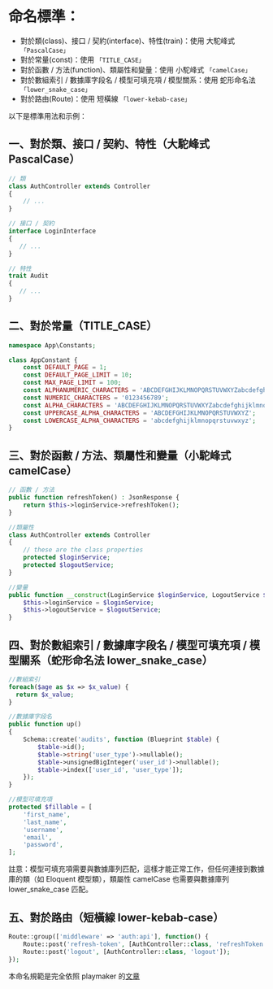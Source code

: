 # 命名標準：

+ 對於類(class)、接口 / 契約(interface)、特性(train)：使用 大駝峰式 `「PascalCase」`
+ 對於常量(const)：使用 `「TITLE_CASE」`
+ 對於函數 / 方法(function)、類屬性和變量：使用 小駝峰式 `「camelCase」`
+ 對於數組索引 / 數據庫字段名 / 模型可填充項 / 模型關系：使用 蛇形命名法 `「lower_snake_case」`
+ 對於路由(Route)：使用 短橫線 `「lower-kebab-case」`

以下是標準用法和示例：

## 一、對於類、接口 / 契約、特性（大駝峰式 PascalCase）
```php
// 類
class AuthController extends Controller
{
    // ...
}

// 接口 / 契約
interface LoginInterface 
{
   // ...
}

// 特性
trait Audit
{
   // ...
}
```
## 二、對於常量（TITLE_CASE）
```php
namespace App\Constants;

class AppConstant {
    const DEFAULT_PAGE = 1;
    const DEFAULT_PAGE_LIMIT = 10;
    const MAX_PAGE_LIMIT = 100;
    const ALPHANUMERIC_CHARACTERS = 'ABCDEFGHIJKLMNOPQRSTUVWXYZabcdefghijklmnopqrstuvwxyz0123456789';
    const NUMERIC_CHARACTERS = '0123456789';
    const ALPHA_CHARACTERS = 'ABCDEFGHIJKLMNOPQRSTUVWXYZabcdefghijklmnopqrstuvwxyz';
    const UPPERCASE_ALPHA_CHARACTERS = 'ABCDEFGHIJKLMNOPQRSTUVWXYZ';
    const LOWERCASE_ALPHA_CHARACTERS = 'abcdefghijklmnopqrstuvwxyz';
}
```
## 三、對於函數 / 方法、類屬性和變量（小駝峰式 camelCase）

```php
// 函數 / 方法
public function refreshToken() : JsonResponse {
    return $this->loginService->refreshToken();
}

//類屬性
class AuthController extends Controller
{
    // these are the class properties
    protected $loginService;
    protected $logoutService;
}

//變量
public function __construct(LoginService $loginService, LogoutService $logoutService) {
    $this->loginService = $loginService;
    $this->logoutService = $logoutService;
}
```
## 四、對於數組索引 / 數據庫字段名 / 模型可填充項 / 模型關系（蛇形命名法 lower_snake_case）

```php
//數組索引
foreach($age as $x => $x_value) {
  return $x_value;
}

//數據庫字段名
public function up()
{
    Schema::create('audits', function (Blueprint $table) {
        $table->id();
        $table->string('user_type')->nullable();
        $table->unsignedBigInteger('user_id')->nullable();
        $table->index(['user_id', 'user_type']);
    });
}

//模型可填充項
protected $fillable = [
    'first_name',
    'last_name',
    'username',
    'email',
    'password',
];
```
註意：模型可填充項需要與數據庫列匹配，這樣才能正常工作，但任何連接到數據庫的類（如 Eloquent 模型類），類屬性 camelCase 也需要與數據庫列 lower_snake_case 匹配。


## 五、對於路由（短橫線 lower-kebab-case）

```php
Route::group(['middleware' => 'auth:api'], function() {
    Route::post('refresh-token', [AuthController::class, 'refreshToken']);
    Route::post('logout', [AuthController::class, 'logout']);
});
```

本命名規範是完全依照 playmaker 的[文章](https://learnku.com/articles/65355)
